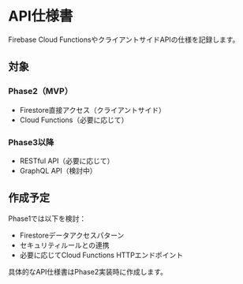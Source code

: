 # API仕様書

Firebase Cloud FunctionsやクライアントサイドAPIの仕様を記録します。

## 対象

### Phase2（MVP）
- Firestore直接アクセス（クライアントサイド）
- Cloud Functions（必要に応じて）

### Phase3以降
- RESTful API（必要に応じて）
- GraphQL API（検討中）

## 作成予定

Phase1では以下を検討：
- Firestoreデータアクセスパターン
- セキュリティルールとの連携
- 必要に応じてCloud Functions HTTPエンドポイント

具体的なAPI仕様書はPhase2実装時に作成します。
